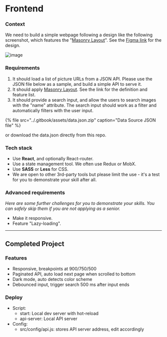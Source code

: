 # Frontend

### Context

We need to build a simple webpage following a design like the following screenshot, which features the "[Masonry Layout](https://www.sitepoint.com/understanding-masonry-layout/)". See the [Figma link](https://www.figma.com/file/MGrnRE8jfCl9lU1UmqOQBg/Wiredcraft-Front-End-Test-Mockup) for the design.

![image](https://user-images.githubusercontent.com/919180/151288872-f5f418d1-8326-4b50-9b0b-5ecc624683e1.png)

### Requirements

1. It should load a list of picture URLs from a JSON API. Please use the JSON file below as a sample, and build a simple API to serve it.
2. It should apply [Masonry Layout](https://www.sitepoint.com/understanding-masonry-layout/). See the link for the definition and feature list.
3. It should provide a search input, and allow the users to search images with the "name" attribute. The search input should work as a filter and automatically filters with the user input.

{% file src="../.gitbook/assets/data.json.zip" caption="Data Source JSON file" %}

or download the data.json directly from this repo.

### Tech stack

-   Use **React**, and optionally React-router.
-   Use a state management tool. We often use Redux or MobX.
-   Use **SASS** or **Less** for CSS.
-   We are open to other 3rd-party tools but please limit the use - it's a test for you to demonstrate your skill after all.

### Advanced requirements

_Here are some further challenges for you to demonstrate your skills. You can safely skip them if you are not applying as a senior._

-   Make it responsive.
-   Feature "Lazy-loading".

---

## Completed Project

### Features

-   Responsive, breakpoints at 900/750/500
-   Paginated API, auto load next page when scrolled to bottom
-   Dark mode, auto detects color scheme
-   Debounced input, trigger search 500 ms after input ends

### Deploy

-   Script:
    -   start: Local dev server with hot-reload
    -   api-server: Local API server
-   Config:
    -   src/config/api.js: stores API server address, edit accordingly
